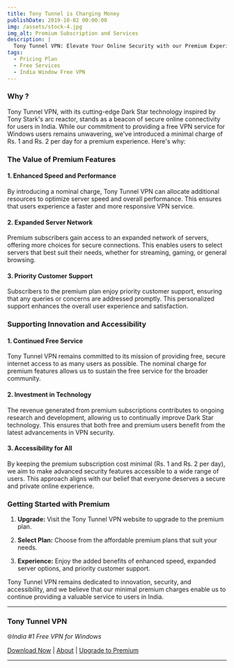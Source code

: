 ```yaml
---
title: Tony Tunnel is Charging Money
publishDate: 2019-10-02 00:00:00
img: /assets/stock-4.jpg
img_alt: Premium Subscription and Services
description: |
  Tony Tunnel VPN: Elevate Your Online Security with our Premium Experience for Just Rs. 1 or Rs. 2 Per Day!
tags:
  - Pricing Plan
  - Free Services
  - India Window Free VPN
---
```


### Why ?

Tony Tunnel VPN, with its cutting-edge Dark Star technology inspired by Tony Stark's arc reactor, stands as a beacon of secure online connectivity for users in India. While our commitment to providing a free VPN service for Windows users remains unwavering, we've introduced a minimal charge of Rs. 1 and Rs. 2 per day for a premium experience. Here's why:

### The Value of Premium Features

#### 1. Enhanced Speed and Performance

By introducing a nominal charge, Tony Tunnel VPN can allocate additional resources to optimize server speed and overall performance. This ensures that users experience a faster and more responsive VPN service.

#### 2. Expanded Server Network

Premium subscribers gain access to an expanded network of servers, offering more choices for secure connections. This enables users to select servers that best suit their needs, whether for streaming, gaming, or general browsing.

#### 3. Priority Customer Support

Subscribers to the premium plan enjoy priority customer support, ensuring that any queries or concerns are addressed promptly. This personalized support enhances the overall user experience and satisfaction.

### Supporting Innovation and Accessibility

#### 1. Continued Free Service

Tony Tunnel VPN remains committed to its mission of providing free, secure internet access to as many users as possible. The nominal charge for premium features allows us to sustain the free service for the broader community.

#### 2. Investment in Technology

The revenue generated from premium subscriptions contributes to ongoing research and development, allowing us to continually improve Dark Star technology. This ensures that both free and premium users benefit from the latest advancements in VPN security.

#### 3. Accessibility for All

By keeping the premium subscription cost minimal (Rs. 1 and Rs. 2 per day), we aim to make advanced security features accessible to a wide range of users. This approach aligns with our belief that everyone deserves a secure and private online experience.

### Getting Started with Premium

1. **Upgrade:** Visit the Tony Tunnel VPN website to upgrade to the premium plan.

2. **Select Plan:** Choose from the affordable premium plans that suit your needs.

3. **Experience:** Enjoy the added benefits of enhanced speed, expanded server options, and priority customer support.

Tony Tunnel VPN remains dedicated to innovation, security, and accessibility, and we believe that our minimal premium charges enable us to continue providing a valuable service to users in India.


---
### Tony Tunnel VPN

🌐*India #1 Free VPN for Windows*

[Download Now](https://tonytunnel.xyz/download) | [About](https://tonytunnel.xyz/about) | [Upgrade to Premium](https://tonytunnel.xyz/pricing)

---
